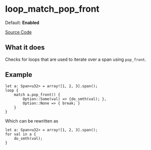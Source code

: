 # loop_match_pop_front

Default: **Enabled**

[Source Code](https://github.com/software-mansion/cairo-lint/tree/main/src/lints/loops/loop_match_pop_front.rs#L53)

## What it does

Checks for loops that are used to iterate over a span using `pop_front`.

## Example

```cairo
let a: Span<u32> = array![1, 2, 3].span();
loop {
    match a.pop_front() {
        Option::Some(val) => {do_smth(val); },
        Option::None => { break; }
    }
}
```

Which can be rewritten as

```cairo
let a: Span<u32> = array![1, 2, 3].span();
for val in a {
    do_smth(val);
}
```
